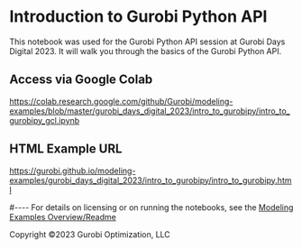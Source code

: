 # Introduction to Gurobi Python API
This notebook was used for the Gurobi Python API session at Gurobi Days Digital 2023.
It will walk you through the basics of the Gurobi Python API.

## Access via Google Colab

https://colab.research.google.com/github/Gurobi/modeling-examples/blob/master/gurobi_days_digital_2023/intro_to_gurobipy/intro_to_gurobipy_gcl.ipynb

## HTML Example URL

https://gurobi.github.io/modeling-examples/gurobi_days_digital_2023/intro_to_gurobipy/intro_to_gurobipy.html


#----
For details on licensing or on running the notebooks, see the [Modeling Examples Overview/Readme](https://github.com/Gurobi/modeling-examples/)


Copyright ©2023 Gurobi Optimization, LLC